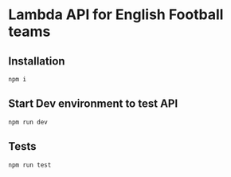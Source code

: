 # Lambda API for English Football teams

## Installation 
```
npm i
``` 

## Start Dev environment to test API
```
npm run dev
```

## Tests 
```
npm run test
```
